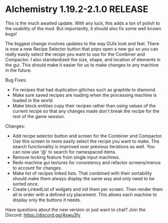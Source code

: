 # Alchemistry 1.19.2-2.1.0 RELEASE

This is the much awaited update. With any luck, this adds a ton of polish to the usability of the mod. But importantly, it should also fix some well known bugs!

The biggest change involves updates to the way GUIs look and feel. There is now a new Recipe Selector button that pops open a new gui so you can really easily select the recipe you want to use for the Combiner and Compactor. I also standardized the size, shape, and location of elements in the gui. This should make it easier for us to make changes to any machine in the future.

Bug Fixes:
- Fix recipes that had duplication glitches such as graphite to diamond.
- Make sure saved recipes are loading when the processing machine is loaded in the world.
- Make block entities copy their recipes rather than using values of the current recipe so that any changes made don't break the recipe for the rest of the game session.

Changes:
- Add recipe selector button and screen for the Combiner and Compactor. Use this screen to more easily select the recipe you want to make. The search functionality is improved over previous iterations as well. You can now use '@' to search for namespaced items.
- Remove locking feature from single input machines.
- Redo machine gui textures for consistency and refactor screens/menus to account for changes.
- Make list of recipes linked lists. That combined with their sortability should make them always display the same way and only need to be sorted once.
- Create LinkedList of widgets and init them per screen. Then render them all in order with a defined x/y placement. This allows each machine to display only the buttons it needs.

Have questions about the new version or just want to chat? Join the Discord: https://discord.gg/4swu3fy